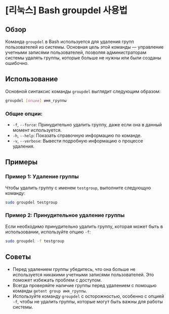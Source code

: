 # [리눅스] Bash groupdel 사용법

## Обзор
Команда `groupdel` в Bash используется для удаления групп пользователей из системы. Основная цель этой команды — управление учетными записями пользователей, позволяя администраторам системы удалять группы, которые больше не нужны или были созданы ошибочно.

## Использование
Основной синтаксис команды `groupdel` выглядит следующим образом:

```bash
groupdel [опции] имя_группы
```

### Общие опции:
- `-f`, `--force`: Принудительно удалить группу, даже если она в данный момент используется.
- `-h`, `--help`: Показать справочную информацию по команде.
- `-v`, `--verbose`: Вывести подробную информацию о процессе удаления.

## Примеры
### Пример 1: Удаление группы
Чтобы удалить группу с именем `testgroup`, выполните следующую команду:

```bash
sudo groupdel testgroup
```

### Пример 2: Принудительное удаление группы
Если необходимо принудительно удалить группу, которая может быть в использовании, используйте опцию `-f`:

```bash
sudo groupdel -f testgroup
```

## Советы
- Перед удалением группы убедитесь, что она больше не используется никакими учетными записями пользователей. Это поможет избежать проблем с доступом.
- Всегда проверяйте наличие группы перед удалением с помощью команды `getent group имя_группы`.
- Используйте команду `groupdel` с осторожностью, особенно с опцией `-f`, чтобы не удалить группы, которые могут быть важны для работы системы.